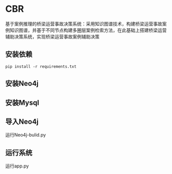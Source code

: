 # CBR

基于案例推理的桥梁运营事故决策系统：采用知识图谱技术，构建桥梁运营事故案例知识图谱，并基于不同节点构建多圈层案例检索方法，在此基础上搭建桥梁运营辅助决策系统，实现桥梁运营事故案例辅助决策

## 安装依赖

```
pip install -r requirements.txt
```

## 安装Neo4j

## 安装Mysql

## 导入Neo4j

运行Neo4j-bulid.py

## 运行系统

运行app.py
